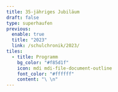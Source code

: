 ```yaml
---
title: 35-jähriges Jubiläum
draft: false
type: superhaufen
previous:
  enable: true
  title: "2023"
  link: /schulchronik/2023/
tiles:
  - title: Programm
    bg_color: "#f85d1f"
    icon: mdi mdi-file-document-outline
    font_color: "#ffffff"
    content: "\ \n"
---
```

